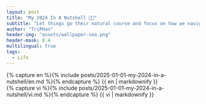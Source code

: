 ```yaml
---
layout: post
title: "My 2024 In A Nutshell 🎇🌸"
subtitle: "Let things go their natural course and focus on how we navigate them instead of trying to control them."
author: "TriPHan"
header-img: "assets/wallpaper-sea.png"
header-mask: 0.4
multilingual: true
tags:
  - Life
---
```


<!-- English Version -->
<div class="en post-container">
    {% capture en %}{% include posts/2025-01-01-my-2024-in-a-nutshell/en.md %}{% endcapture %}
    {{ en | markdownify }}
</div>

<!-- Vietnamese Version -->
<div class="vi post-container">
    {% capture vi %}{% include posts/2025-01-01-my-2024-in-a-nutshell/vi.md %}{% endcapture %}
    {{ vi | markdownify }}
</div>
